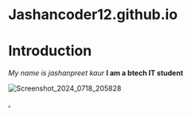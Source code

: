 # Jashancoder12.github.io
# Introduction
*My name is jashanpreet kaur*
**I am a btech IT student**

![Screenshot_2024_0718_205828](https://github.com/user-attachments/assets/de25055d-a7f8-4a4f-9237-3b4efecdd0ae)

[.](https://github.com/Jashancoder12/Jashancoder12.github.io/blob/main/Post1.md)
